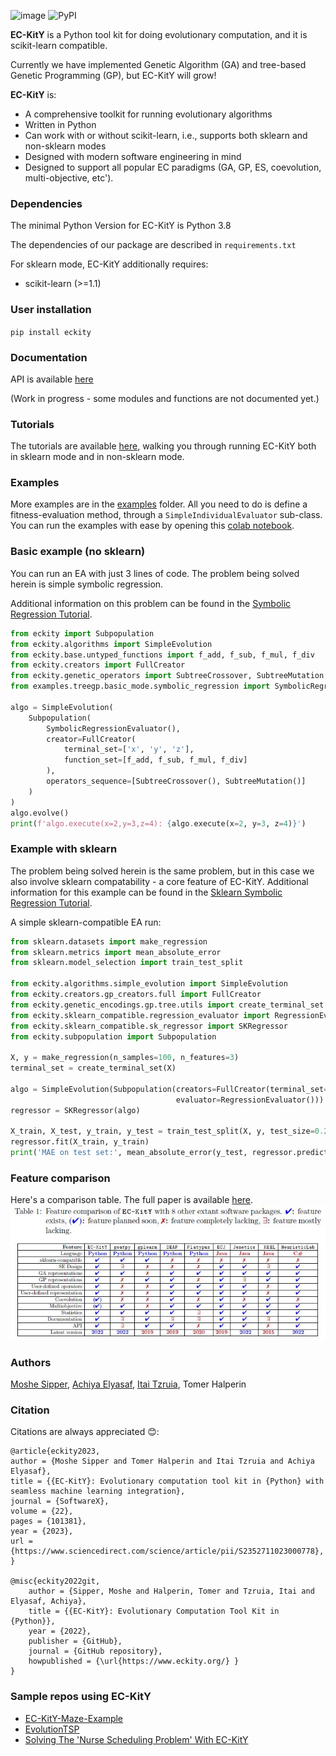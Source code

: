 ![image](https://user-images.githubusercontent.com/62753120/163423530-1c85e43f-48a9-4fbd-827e-f97a1f174db0.png)
![PyPI](https://img.shields.io/pypi/v/eckity)


**EC-KitY** is a Python tool kit for doing evolutionary computation, and it is scikit-learn compatible.

Currently we have implemented Genetic Algorithm (GA) and tree-based Genetic Programming (GP), but EC-KitY will grow!

**EC-KitY** is:
- A comprehensive toolkit for running evolutionary algorithms
- Written in Python
- Can work with or without scikit-learn, i.e., supports both sklearn and non-sklearn modes
- Designed with modern software engineering in mind
- Designed to support all popular EC paradigms (GA, GP, ES, coevolution, multi-objective, etc').

### Dependencies
The minimal Python Version for EC-KitY is Python 3.8

The dependencies of our package are described in `requirements.txt` 

For sklearn mode, EC-KitY additionally requires:
- scikit-learn (>=1.1)

### User installation

`pip install eckity`

### Documentation

API is available [here](https://api.eckity.org)

(Work in progress - some modules and functions are not documented yet.)

### Tutorials
The tutorials are available [here](https://github.com/EC-KitY/EC-KitY/wiki/Tutorials), walking you through running EC-KitY both in sklearn mode and in non-sklearn mode.

### Examples
More examples are in the [examples](https://github.com/EC-KitY/EC-KitY/tree/main/examples "examples") folder.
All you need to do is define a fitness-evaluation method, through a `SimpleIndividualEvaluator` sub-class.
You can run the examples with ease by opening this [colab notebook](https://colab.research.google.com/drive/1mpr3EGb1rpoK-_zugszQkv1sWVm-ZQiB?usp=sharing).

### Basic example (no sklearn)
You can run an EA with just 3 lines of code. The problem being solved herein is simple symbolic regression.

Additional information on this problem can be found in the [Symbolic Regression Tutorial](https://github.com/EC-KitY/EC-KitY/wiki/Tutorial:-Symbolic-Regression).
```python
from eckity import Subpopulation
from eckity.algorithms import SimpleEvolution
from eckity.base.untyped_functions import f_add, f_sub, f_mul, f_div
from eckity.creators import FullCreator
from eckity.genetic_operators import SubtreeCrossover, SubtreeMutation
from examples.treegp.basic_mode.symbolic_regression import SymbolicRegressionEvaluator

algo = SimpleEvolution(
    Subpopulation(
        SymbolicRegressionEvaluator(),
        creator=FullCreator(
            terminal_set=['x', 'y', 'z'],
            function_set=[f_add, f_sub, f_mul, f_div]
        ),
        operators_sequence=[SubtreeCrossover(), SubtreeMutation()]
    )
)
algo.evolve()
print(f'algo.execute(x=2,y=3,z=4): {algo.execute(x=2, y=3, z=4)}')
```

### Example with sklearn

The problem being solved herein is the same problem, but in this case we also involve sklearn compatability - a core feature of EC-KitY.
Additional information for this example can be found in the [Sklearn Symbolic Regression Tutorial](https://github.com/EC-KitY/EC-KitY/wiki/Tutorial:-Sklearn-Compatible-Symbolic-Regression).

A simple sklearn-compatible EA run:

```python
from sklearn.datasets import make_regression
from sklearn.metrics import mean_absolute_error
from sklearn.model_selection import train_test_split

from eckity.algorithms.simple_evolution import SimpleEvolution
from eckity.creators.gp_creators.full import FullCreator
from eckity.genetic_encodings.gp.tree.utils import create_terminal_set
from eckity.sklearn_compatible.regression_evaluator import RegressionEvaluator
from eckity.sklearn_compatible.sk_regressor import SKRegressor
from eckity.subpopulation import Subpopulation

X, y = make_regression(n_samples=100, n_features=3)
terminal_set = create_terminal_set(X)

algo = SimpleEvolution(Subpopulation(creators=FullCreator(terminal_set=terminal_set),
                                     evaluator=RegressionEvaluator()))
regressor = SKRegressor(algo)

X_train, X_test, y_train, y_test = train_test_split(X, y, test_size=0.2)
regressor.fit(X_train, y_train)
print('MAE on test set:', mean_absolute_error(y_test, regressor.predict(X_test)))
```

### Feature comparison
Here's a comparison table. The full paper is available [here](https://arxiv.org/abs/2207.10367).
![image](https://github.com/EC-KitY/EC-KitY/blob/main/features.JPG?raw=true)

### Authors
[Moshe Sipper](http://www.moshesipper.com/ "Moshe Sipper"), 
[Achiya Elyasaf](https://achiya.elyasaf.net/ "Achiya Elyasaf"),
[Itai Tzruia](https://www.linkedin.com/in/itai-tzruia-4a47a91b8/),
Tomer Halperin

### Citation

Citations are always appreciated 😊:
```
@article{eckity2023,
author = {Moshe Sipper and Tomer Halperin and Itai Tzruia and Achiya Elyasaf},
title = {{EC-KitY}: Evolutionary computation tool kit in {Python} with seamless machine learning integration},
journal = {SoftwareX},
volume = {22},
pages = {101381},
year = {2023},
url = {https://www.sciencedirect.com/science/article/pii/S2352711023000778},
}

@misc{eckity2022git,
    author = {Sipper, Moshe and Halperin, Tomer and Tzruia, Itai and  Elyasaf, Achiya},
    title = {{EC-KitY}: Evolutionary Computation Tool Kit in {Python}},
    year = {2022},
    publisher = {GitHub},
    journal = {GitHub repository},
    howpublished = {\url{https://www.eckity.org/} }
}

```

### Sample repos using EC-KitY
- [EC-KitY-Maze-Example](https://github.com/RonMichal/EC-KitY-Maze-Example/tree/maze_example/examples/vectorga/maze)
- [EvolutionTSP](https://github.com/nogazax/EvolutionTSP)
- [Solving The 'Nurse Scheduling Problem' With EC-KitY](https://github.com/harelaf/Nurse-Scheduling-Problem)





